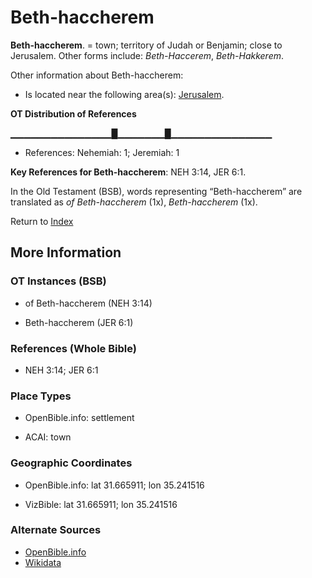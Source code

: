 # Beth-haccherem
**Beth-haccherem**. 
= town; territory of Judah or Benjamin; close to Jerusalem. 
Other forms include: 
*Beth-Haccerem*, *Beth-Hakkerem*. 




Other information about Beth-haccherem:


* Is located near the following area(s): 
[Jerusalem](Jerusalem.md). 


**OT Distribution of References**

▁▁▁▁▁▁▁▁▁▁▁▁▁▁▁█▁▁▁▁▁▁▁█▁▁▁▁▁▁▁▁▁▁▁▁▁▁▁
* References: Nehemiah: 1; Jeremiah: 1



**Key References for Beth-haccherem**: 
NEH 3:14, JER 6:1. 


In the Old Testament (BSB), words representing “Beth-haccherem” are translated as 
*of Beth-haccherem* (1x), *Beth-haccherem* (1x). 




Return to [Index](00-Index.md)

## More Information

### OT Instances (BSB)

* of Beth-haccherem (NEH 3:14)

* Beth-haccherem (JER 6:1)



### References (Whole Bible)

* NEH 3:14; JER 6:1


### Place Types

* OpenBible.info: settlement

* ACAI: town



### Geographic Coordinates

* OpenBible.info: lat 31.665911; lon 35.241516

* VizBible: lat 31.665911; lon 35.241516



### Alternate Sources

* [OpenBible.info](https://www.openbible.info/geo/ancient/a30f9a0)
* [Wikidata](http://www.wikidata.org/entity/Q4881439)



